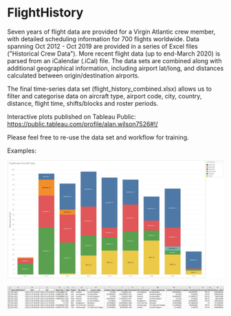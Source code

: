 # FlightHistory
Seven years of flight data are provided for a Virgin Atlantic crew member, with detailed scheduling information for 700 flights worldwide. Data spanning Oct 2012 - Oct 2019 are provided in a series of Excel files ("Historical Crew Data"). More recent flight data (up to end-March 2020) is parsed from an iCalendar (.iCal) file. The data sets are combined along with additional geographical information, including airport lat/long, and distances calculated between origin/destination airports.

The final time-series data set (flight_history_combined.xlsx) allows us to filter and categorise data on aircraft type, airport code, city, country, distance, flight time, shifts/blocks and roster periods. 

Interactive plots published on Tableau Public: https://public.tableau.com/profile/alan.wilson7526#!/

Please feel free to re-use the data set and workflow for training.

Examples:

![](tableau_plots/Example_flights-per-aircraft-type.JPG)

![](tableau_plots/Example_combined-data-set.JPG)
